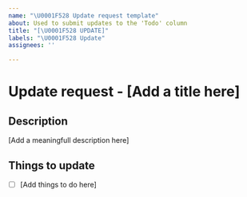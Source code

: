 ```yaml
---
name: "\U0001F528 Update request template"
about: Used to submit updates to the 'Todo' column
title: "[\U0001F528 UPDATE]"
labels: "\U0001F528 Update"
assignees: ''

---
```


# Update request - [Add a title here]

## Description

[Add a meaningfull description here]



## Things to update

- [ ] [Add things to do here]
